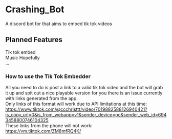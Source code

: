 # Crashing_Bot
A discord bot for that aims to embed tik tok videos

## Planned Features
Tik tok embed\
Music Hopefully\
...

### How to use the Tik Tok Embedder
All you need to do is post a link to a valid tik tok video and the bot will grab it up and spit out a nice playable version for you
there is an issue currently with links generated from the app.\
Only links of this format will work due to API limitations at this time: \
https://www.tiktok.com/@ccchristtt/video/7019882588126940421?is_copy_url=0&is_from_webapp=v1&sender_device=pc&sender_web_id=6943458800746104325 \
These links from the phone will not work: https://vm.tiktok.com/ZM8mfRQ4K/
